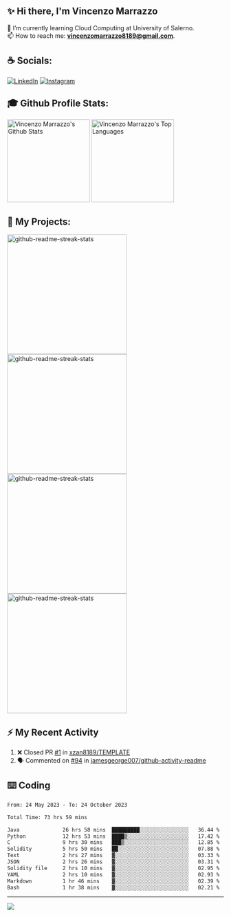 ## ✨ Hi there, I'm Vincenzo Marrazzo

🌱 I’m currently learning Cloud Computing at University of Salerno.<br>
📫 How to reach me: **vincenzomarrazzo8189@gmail.com**.

<!-- Connect with me -->
## ☕ Socials:

[![LinkedIn](https://img.shields.io/badge/LinkedIn-%230077B5.svg?logo=linkedin&logoColor=white)](https://www.linkedin.com/in/vincenzo-marrazzo/)
[![Instagram](https://img.shields.io/badge/Instagram-%23E4405F.svg?logo=Instagram&logoColor=white)](https://www.instagram.com/xzan8189)

## 🎓 Github Profile Stats:

<a href="https://github.com/anuraghazra/github-readme-stats"><img alt="Vincenzo Marrazzo's Github Stats" src="https://denvercoder1-github-readme-stats.vercel.app/api/?username=xzan8189&show_icons=true&include_all_commits=true&count_private=true&theme=react&hide_border=true&bg_color=1F222E&title_color=F85D7F&icon_color=F8D866" height="192px"/></a>
<a href="https://github.com/anuraghazra/github-readme-stats"><img alt="Vincenzo Marrazzo's Top Languages" src="https://denvercoder1-github-readme-stats.vercel.app/api/top-langs/?username=xzan8189&langs_count=8&layout=compact&theme=react&hide_border=true&bg_color=1F222E&title_color=F85D7F&icon_color=F8D866&hide=Jupyter%20Notebook,Roff" height="192px"/></a>

## 🚀 My Projects:

<a href="https://github.com/xzan8189/Gym-IoT"><img width="278" src="https://denvercoder1-github-readme-stats.vercel.app/api/pin/?username=xzan8189&repo=Gym-IoT&theme=react&bg_color=1F222E&title_color=F85D7F&hide_border=true&icon_color=F8D866&show_icons=false" alt="github-readme-streak-stats"></a>
<a href="https://github.com/xzan8189/CryptoBot"><img width="278" src="https://denvercoder1-github-readme-stats.vercel.app/api/pin/?username=xzan8189&repo=CryptoBot&theme=react&bg_color=1F222E&title_color=F85D7F&hide_border=true&icon_color=F8D866&show_icons=false" alt="github-readme-streak-stats"></a>
<a href="https://github.com/xzan8189/GameOfLife-mpi"><img width="278" src="https://denvercoder1-github-readme-stats.vercel.app/api/pin/?username=xzan8189&repo=GameOfLife-mpi&theme=react&bg_color=1F222E&title_color=F85D7F&hide_border=true&icon_color=F8D866&show_icons=false" alt="github-readme-streak-stats"></a>
<a href="https://github.com/xzan8189/Statistical-survey-of-university-salaries-2021"><img width="278" src="https://denvercoder1-github-readme-stats.vercel.app/api/pin/?username=xzan8189&repo=Statistical-survey-of-university-salaries-2021&theme=react&bg_color=1F222E&title_color=F85D7F&hide_border=true&icon_color=F8D866&show_icons=false" alt="github-readme-streak-stats"></a>

## ⚡ My Recent Activity
<!-- https://github.com/jamesgeorge007/github-activity-readme -->
<!--START_SECTION:activity-->
1. ❌ Closed PR [#1](https://github.com/xzan8189/TEMPLATE/pull/1) in [xzan8189/TEMPLATE](https://github.com/xzan8189/TEMPLATE)
2. 🗣 Commented on [#94](https://github.com/jamesgeorge007/github-activity-readme/issues/94#issuecomment-1534875973) in [jamesgeorge007/github-activity-readme](https://github.com/jamesgeorge007/github-activity-readme)
<!--END_SECTION:activity-->

## ⌨️ Coding
<!--START_SECTION:waka-->

```txt
From: 24 May 2023 - To: 24 October 2023

Total Time: 73 hrs 59 mins

Java              26 hrs 58 mins  █████████░░░░░░░░░░░░░░░░   36.44 %
Python            12 hrs 53 mins  ████▒░░░░░░░░░░░░░░░░░░░░   17.42 %
C                 9 hrs 30 mins   ███▒░░░░░░░░░░░░░░░░░░░░░   12.85 %
Solidity          5 hrs 50 mins   ██░░░░░░░░░░░░░░░░░░░░░░░   07.88 %
Text              2 hrs 27 mins   ▓░░░░░░░░░░░░░░░░░░░░░░░░   03.33 %
JSON              2 hrs 26 mins   ▓░░░░░░░░░░░░░░░░░░░░░░░░   03.31 %
Solidity file     2 hrs 10 mins   ▓░░░░░░░░░░░░░░░░░░░░░░░░   02.95 %
YAML              2 hrs 10 mins   ▓░░░░░░░░░░░░░░░░░░░░░░░░   02.93 %
Markdown          1 hr 46 mins    ▓░░░░░░░░░░░░░░░░░░░░░░░░   02.39 %
Bash              1 hr 38 mins    ▓░░░░░░░░░░░░░░░░░░░░░░░░   02.21 %
```

<!--END_SECTION:waka-->
---
<!-- Number of visitors -->
<a href="https://visitcount.itsvg.in">
  <img src="https://visitcount.itsvg.in/api?id=xzan8189&label=Profile%20Views&color=11&icon=5&pretty=false" />
</a>

